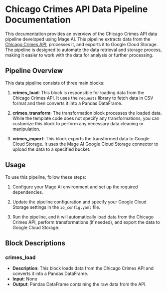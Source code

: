# Chicago Crimes API Data Pipeline Documentation

This documentation provides an overview of the Chicago Crimes API data pipeline developed using Mage AI. This pipeline extracts data from the [Chicago Crimes API](https://data.cityofchicago.org/resource/xguy-4ndq.csv), processes it, and exports it to Google Cloud Storage. The pipeline is designed to automate the data retrieval and storage process, making it easier to work with the data for analysis or further processing.

## Pipeline Overview

This data pipeline consists of three main blocks:

1. **crimes_load**: This block is responsible for loading data from the Chicago Crimes API. It uses the `requests` library to fetch data in CSV format and then converts it into a Pandas DataFrame.

2. **crimes_transform**: The transformation block processes the loaded data. While the template code does not specify any transformations, you can customize this block to perform any necessary data cleaning or manipulation.

3. **crimes_export**: This block exports the transformed data to Google Cloud Storage. It uses the Mage AI Google Cloud Storage connector to upload the data to a specified bucket.
## Usage

To use this pipeline, follow these steps:

1. Configure your Mage AI environment and set up the required dependencies.

2. Update the pipeline configuration and specify your Google Cloud Storage settings in the `io_config.yaml` file.

3. Run the pipeline, and it will automatically load data from the Chicago Crimes API, perform transformations (if needed), and export the data to Google Cloud Storage.

## Block Descriptions
### crimes_load

- **Description**: This block loads data from the Chicago Crimes API and converts it into a Pandas DataFrame.
- **Input**: None
- **Output**: Pandas DataFrame containing the raw data from the API.
